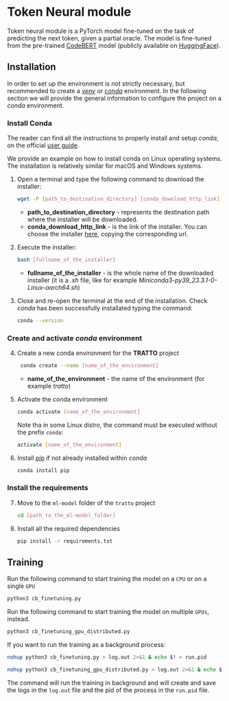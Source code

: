 # Token Neural module

Token neural module is a PyTorch model fine-tuned on the task of predicting the next token, given a partial oracle. 
The model is fine-tuned from the pre-trained [CodeBERT](https://huggingface.co/microsoft/codebert-base) model (publicly 
available on [HuggingFace](https://huggingface.co/)).

## Installation

In order to set up the environment is not strictly necessary, but recommended to create a [_venv_](https://docs.python.org/3/library/venv.html) 
or [_conda_](https://docs.conda.io/en/latest/) environment. 
In the following section we will provide the general information to configure the project on a _conda_ environment.

### Install Conda

The reader can find all the instructions to properly install and setup _conda_, on the official [user guide](https://docs.conda.io/projects/conda/en/stable/user-guide/install/index.html).

We provide an example on how to install conda on Linux operating systems. The installation is relatively similar for
macOS and Windows systems.

1. Open a terminal and type the following command to download the installer:
    ```bash
    wget -P [path_to_destination_directory] [conda_download_http_link]
    ```
    * **path_to_destination_directory** - represents the destination path where the installer will be downloaded.
    * **conda_download_http_link** - is the link of the installer. You can choose the installer [here](https://docs.conda.io/en/latest/miniconda.html#linux-installers), copying the corresponding url.

2. Execute the installer:
    ```bash
    bash [fullname_of_the_installer]
    ```
   * **fullname_of_the_installer** - is the whole name of the downloaded installer (it is a _.sh_ file, like for example
     _Miniconda3-py39_23.3.1-0-Linux-aarch64.sh_)

3. Close and re-open the terminal at the end of the installation. Check _conda_ has been successfully installated typing the command:
    ```bash
    conda --version
    ```

### Create and activate _conda_ environment

4. Create a new conda environment for the **TRATTO** project
   ```bash
    conda create --name [name_of_the_environment]
    ```
   * **name_of_the_environment** - the name of the environment (for example _tratto_)

5. Activate the conda environment
    ```bash
    conda activate [name_of_the_environment]
    ```
    Note tha in some Linux distro, the command must be executed without the prefix `conda`:
    ```bash
    activate [name_of_the_environment]
    ```

6. Install [_pip_](https://pip.pypa.io/en/stable/) if not already installed within _conda_
    ```bash
    conda install pip
    ```

### Install the requirements
  
7. Move to the `ml-model` folder of the `tratto` project
    ```bash
    cd [path_to_the_ml-model_folder]
    ```
    
8. Install all the required dependencies
    ```bash
    pip install -r requirements.txt
    ```

## Training

Run the following command to start training the model on a `CPU` or on a single `GPU`
    
```bash
python3 cb_finetuning.py
```

Run the following command to start training the model on multiple `GPUs`, instead.

```bash
python3 cb_finetuning_gpu_distributed.py
```

If you want to run the training as a background process:

```bash
nohup python3 cb_finetuning.py > log.out 2>&1 & echo $! > run.pid
```
```bash
nohup python3 cb_finetuning_gpu_distributed.py > log.out 2>&1 & echo $! > run.pid
```

The command will run the training in background and will create and save the logs in the `log.out` file and the pid of the process 
in the `run.pid` file.